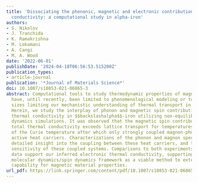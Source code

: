 ```yaml
---
title: 'Dissociating the phononic, magnetic and electronic contributions to thermal
  conductivity: a computational study in alpha-iron'
authors:
- S. Nikolov
- J. Tranchida
- K. Ramakrishna
- M. Lokamani
- A. Cangi
- M. A. Wood
date: '2022-06-01'
publishDate: '2024-04-18T06:56:53.515200Z'
publication_types:
- article-journal
publication: '*Journal of Materials Science*'
doi: 10.1007/s10853-021-06865-3
abstract: Computational tools to study thermodynamic properties of magnetic materials
  have, until recently, been limited to phenomenological modeling or to small domain
  sizes limiting our mechanistic understanding of thermal transport in ferromagnets.
  Herein, we study the interplay of phonon and magnetic spin contributions to the
  thermal conductivity in $$backslashalpha$$-iron utilizing non-equilibrium molecular
  dynamics simulations. It was observed that the magnetic spin contribution to the
  total thermal conductivity exceeds lattice transport for temperatures up to two-thirds
  of the Curie temperature after which only strongly coupled magnon-phonon modes become
  active heat carriers. Characterizations of the phonon and magnon spectra give a
  detailed insight into the coupling between these heat carriers, and the temperature
  sensitivity of these coupled systems. Comparisons to both experiments and ab initio
  data support our inferred electronic thermal conductivity, supporting the coupled
  molecular dynamics/spin dynamics framework as a viable method to extend the predictive
  capability for magnetic material properties.
url_pdf: https://link.springer.com/content/pdf/10.1007/s10853-021-06865-3.pdf
---
```


